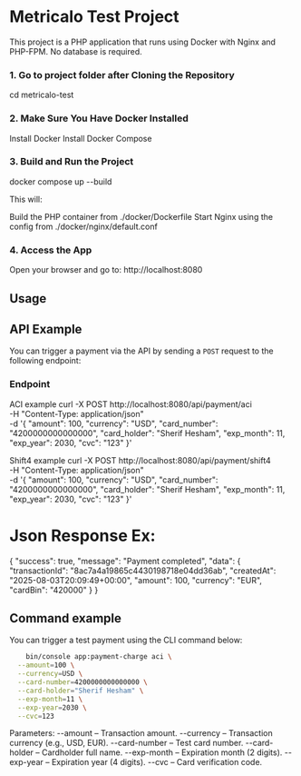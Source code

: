 # Metricalo Test Project

This project is a PHP application that runs using Docker with Nginx and PHP-FPM. No database is required.

### 1. Go to project folder after Cloning the Repository

cd metricalo-test

### 2. Make Sure You Have Docker Installed

Install Docker
Install Docker Compose

### 3. Build and Run the Project

docker compose up --build

This will:

Build the PHP container from ./docker/Dockerfile
Start Nginx using the config from ./docker/nginx/default.conf

### 4. Access the App

Open your browser and go to:
http://localhost:8080


## Usage

## API Example

You can trigger a payment via the API by sending a `POST` request to the following endpoint:

### Endpoint

ACI example
curl -X POST http://localhost:8080/api/payment/aci \
  -H "Content-Type: application/json" \
  -d '{
    "amount": 100,
    "currency": "USD",
    "card_number": "4200000000000000",
    "card_holder": "Sherif Hesham",
    "exp_month": 11,
    "exp_year": 2030,
    "cvc": "123"
}'

Shift4 example
curl -X POST http://localhost:8080/api/payment/shift4 \
  -H "Content-Type: application/json" \
  -d '{
    "amount": 100,
    "currency": "USD",
    "card_number": "4200000000000000",
    "card_holder": "Sherif Hesham",
    "exp_month": 11,
    "exp_year": 2030,
    "cvc": "123"
}'

# Json Response Ex:
{
    "success": true,
    "message": "Payment completed",
    "data": {
        "transactionId": "8ac7a4a19865c4430198718e04dd36ab",
        "createdAt": "2025-08-03T20:09:49+00:00",
        "amount": 100,
        "currency": "EUR",
        "cardBin": "420000"
    }
} 

## Command example

You can trigger a test payment using the CLI command below:

```bash
    bin/console app:payment-charge aci \
  --amount=100 \
  --currency=USD \
  --card-number=4200000000000000 \
  --card-holder="Sherif Hesham" \
  --exp-month=11 \
  --exp-year=2030 \
  --cvc=123
```

Parameters:
    --amount – Transaction amount.
    --currency – Transaction currency (e.g., USD, EUR).
    --card-number – Test card number.
    --card-holder – Cardholder full name.
    --exp-month – Expiration month (2 digits).
    --exp-year – Expiration year (4 digits).
    --cvc – Card verification code.


